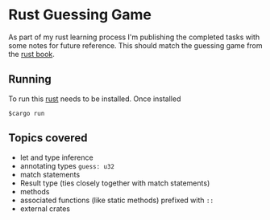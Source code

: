 # Rust Guessing Game

As part of my rust learning process I'm publishing the completed tasks with some notes for future reference.
This should match the guessing game from the [rust book](https://doc.rust-lang.org/nightly/book/guessing-game.html). 


## Running
To run this [rust](https://www.rust-lang.org/) needs to be installed.
Once installed 
```
$cargo run
```


## Topics covered
 - let and type inference 
 - annotating types `guess: u32`
 - match statements
 - Result type (ties closely together with match statements)
 - methods
 - associated functions (like static methods) prefixed with `::`
 - external crates
